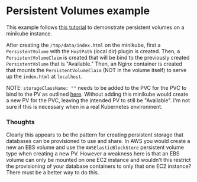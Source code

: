 # Persistent Volumes example

This example follows [this tutorial](https://kubernetes.io/docs/tasks/configure-pod-container/configure-persistent-volume-storage) to demonstrate persistent volumes on a minikube instance.  

After creating the `/tmp/data/index.html` on the minikube, first a `PersistentVolume` with the `HostPath` (local dir) plugin is created. Then, a `PersistentVolumeClaim` is created that will be bind to the previously created `PersistentVolume` that is "Available." Then, an Nginx container is created that mounts the `PersistentVolumeClaim` (NOT in the volume itself) to serve up the `index.html` at `localhost`.

NOTE: `storageClassName: ""` needs to be added to the PVC for the PVC to bind to the PV as outlined [here](https://github.com/kubernetes/minikube/issues/1239). Without adding this minikube would create a new PV for the PVC, leaving the intended PV to still be "Available". I'm not sure if this is necessary when in a real Kubernetes environment.  

### Thoughts
Clearly this appears to be the pattern for creating persistent storage that databases can be provisioned to use and share. In AWS you would create a new an EBS volume and use the `AWSElasticBlockStore` persistent volume type when creating a new PV. However a weakness here is that an EBS volume can only be mounted on one EC2 instance and wouldn't this restrict the provisioning of your database containers to only that one EC2 instance? There must be a better way to do this. 
